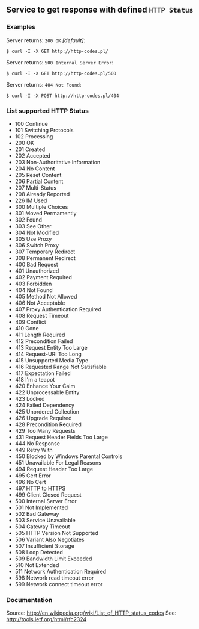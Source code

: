 ## Service to get response with defined `HTTP Status`

### Examples

Server returns: `200 OK` _[default]_:

    $ curl -I -X GET http://http-codes.pl/

Server returns: `500 Internal Server Error`:

    $ curl -I -X GET http://http-codes.pl/500

Server returns: `404 Not Found`:

    $ curl -I -X POST http://http-codes.pl/404

### List supported HTTP Status

- 100 Continue
- 101 Switching Protocols
- 102 Processing
- 200 OK
- 201 Created
- 202 Accepted
- 203 Non-Authoritative Information
- 204 No Content
- 205 Reset Content
- 206 Partial Content
- 207 Multi-Status
- 208 Already Reported
- 226 IM Used
- 300 Multiple Choices
- 301 Moved Permamently
- 302 Found
- 303 See Other
- 304 Not Modified
- 305 Use Proxy
- 306 Switch Proxy
- 307 Temporary Redirect
- 308 Permanent Redirect
- 400 Bad Request
- 401 Unauthorized
- 402 Payment Required
- 403 Forbidden
- 404 Not Found
- 405 Method Not Allowed
- 406 Not Acceptable
- 407 Proxy Authentication Required
- 408 Request Timeout
- 409 Conflict
- 410 Gone
- 411 Length Required
- 412 Precondition Failed
- 413 Request Entity Too Large
- 414 Request-URI Too Long
- 415 Unsupported Media Type
- 416 Requested Range Not Satisfiable
- 417 Expectation Failed
- 418 I'm a teapot
- 420 Enhance Your Calm
- 422 Unprocessable Entity
- 423 Locked
- 424 Failed Dependency
- 425 Unordered Collection
- 426 Upgrade Required
- 428 Precondition Required
- 429 Too Many Requests
- 431 Request Header Fields Too Large
- 444 No Response
- 449 Retry With
- 450 Blocked by Windows Parental Controls
- 451 Unavailable For Legal Reasons
- 494 Request Header Too Large
- 495 Cert Error
- 496 No Cert
- 497 HTTP to HTTPS
- 499 Client Closed Request
- 500 Internal Server Error
- 501 Not Implemented
- 502 Bad Gateway
- 503 Service Unavailable
- 504 Gateway Timeout
- 505 HTTP Version Not Supported
- 506 Variant Also Negotiates
- 507 Insufficient Storage
- 508 Loop Detected
- 509 Bandwidth Limit Exceeded
- 510 Not Extended
- 511 Network Authentication Required
- 598 Network read timeout error
- 599 Network connect timeout error
    
### Documentation

Source: http://en.wikipedia.org/wiki/List_of_HTTP_status_codes
See: http://tools.ietf.org/html/rfc2324
